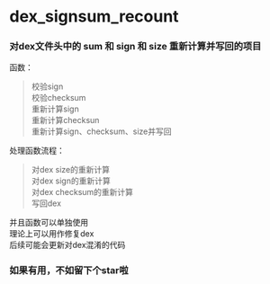# dex_signsum_recount
  
### 对dex文件头中的 sum 和 sign 和 size 重新计算并写回的项目
函数：
>校验sign  
>校验checksum  
>重新计算sign  
>重新计算checksun  
>重新计算sign、checksum、size并写回  
  
处理函数流程：  
>对dex size的重新计算  
>对dex sign的重新计算  
>对dex checksum的重新计算  
>写回dex  

并且函数可以单独使用  
理论上可以用作修复dex  
后续可能会更新对dex混淆的代码  
### 如果有用，不如留下个star啦
